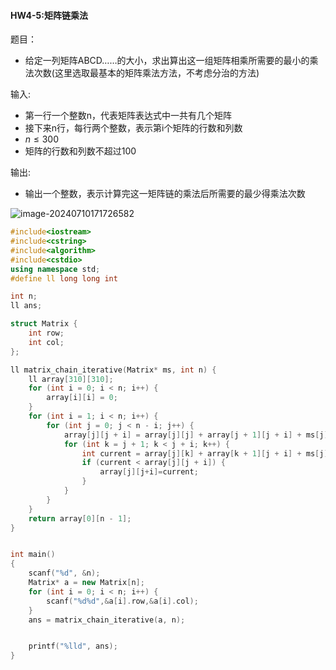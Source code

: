 
#### HW4-5:矩阵链乘法

题目：

- 给定一列矩阵ABCD……的大小，求出算出这一组矩阵相乘所需要的最小的乘法次数(这里选取最基本的矩阵乘法方法，不考虑分治的方法)

输入:

- 第一行一个整数n，代表矩阵表达式中一共有几个矩阵
- 接下来n行，每行两个整数，表示第i个矩阵的行数和列数
- $n≤300$
- 矩阵的行数和列数不超过100

输出:

- 输出一个整数，表示计算完这一矩阵链的乘法后所需要的最少得乘法次数

![image-20240710171726582](C:\Users\24514\AppData\Roaming\Typora\typora-user-images\image-20240710171726582.png)

```c++
#include<iostream>
#include<cstring>
#include<algorithm>
#include<cstdio>
using namespace std;
#define ll long long int

int n;
ll ans;

struct Matrix {
	int row;
	int col;
};

ll matrix_chain_iterative(Matrix* ms, int n) {
    ll array[310][310];
    for (int i = 0; i < n; i++) {
		array[i][i] = 0;
	}
    for (int i = 1; i < n; i++) {
        for (int j = 0; j < n - i; j++) {
            array[j][j + i] = array[j][j] + array[j + 1][j + i] + ms[j].row * ms[j + 1].row * ms[j + i].col;
            for (int k = j + 1; k < j + i; k++) {
                int current = array[j][k] + array[k + 1][j + i] + ms[j].row * ms[k + 1].row * ms[j + i].col;
                if (current < array[j][j + i]) {
					array[j][j+i]=current;
				}
            }
        }
    }
    return array[0][n - 1];
}


int main()
{
    scanf("%d", &n);
    Matrix* a = new Matrix[n];
    for (int i = 0; i < n; i++) {
        scanf("%d%d",&a[i].row,&a[i].col);
    }
    ans = matrix_chain_iterative(a, n);


    printf("%lld", ans);
}
```
